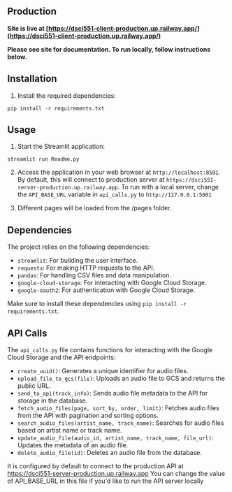 ## **Production**
**Site is live at [https://dsci551-client-production.up.railway.app/](https://dsci551-client-production.up.railway.app/)**

**Please see site for documentation. To run locally, follow instructions below.**

## **Installation**

1. Install the required dependencies:

```
pip install -r requirements.txt
```

## **Usage**

1. Start the Streamlit application:

```
streamlit run Readme.py
```

2. Access the application in your web browser at `http://localhost:8501`. By default, this will connect to production server at `https://dsci551-server-production.up.railway.app`. To run with a local server, change the `API_BASE_URL` variable in `api_calls.py` to `http://127.0.0.1:5001`

3. Different pages will be loaded from the /pages folder.

## **Dependencies**

The project relies on the following dependencies:

- `streamlit`: For building the user interface.
- `requests`: For making HTTP requests to the API.
- `pandas`: For handling CSV files and data manipulation.
- `google-cloud-storage`: For interacting with Google Cloud Storage.
- `google-oauth2`: For authentication with Google Cloud Storage.

Make sure to install these dependencies using `pip install -r requirements.txt`.

## **API Calls**

The `api_calls.py` file contains functions for interacting with the Google Cloud Storage and the API endpoints:

- `create_uuid()`: Generates a unique identifier for audio files.
- `upload_file_to_gcs(file)`: Uploads an audio file to GCS and returns the public URL.
- `send_to_api(track_info)`: Sends audio file metadata to the API for storage in the database.
- `fetch_audio_files(page, sort_by, order, limit)`: Fetches audio files from the API with pagination and sorting options.
- `search_audio_files(artist_name, track_name)`: Searches for audio files based on artist name or track name.
- `update_audio_file(audio_id, artist_name, track_name, file_url)`: Updates the metadata of an audio file.
- `delete_audio_file(id)`: Deletes an audio file from the database.

It is configured by default to connect to the production API at https://dsci551-server-production.up.railway.app
You can change the value of API_BASE_URL in this file if you'd like to run the API server locally